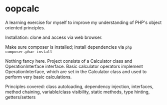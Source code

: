 # oopcalc
A learning exercise for myself to improve my understanding of PHP's object oriented principles.

Installation:  clone and access via web browser.

Make sure composer is installed; install dependencies via `php composer.phar install`

Nothing fancy here.  Project consists of a Calculator class and OperationInterface interface.  Basic calculator operators implement OperationInterface, which are set in the Calculator class and used to perform very basic calculations.

Principles covered: class autoloading, dependency injection, interfaces, method chaining, variable/class visibility, static methods, type hinting, getters/setters
